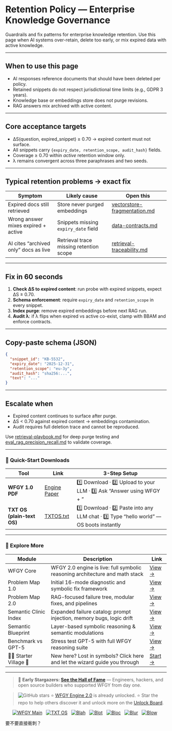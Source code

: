 # Retention Policy — Enterprise Knowledge Governance

Guardrails and fix patterns for enterprise knowledge retention. Use this page when AI systems over-retain, delete too early, or mix expired data with active knowledge.

---

## When to use this page
- AI responses reference documents that should have been deleted per policy.  
- Retained snippets do not respect jurisdictional time limits (e.g., GDPR 3 years).  
- Knowledge base or embeddings store does not purge revisions.  
- RAG answers mix archived with active content.  

---

## Core acceptance targets
- ΔS(question, expired_snippet) ≥ 0.70 → expired content must not surface.  
- All snippets carry `{expiry_date, retention_scope, audit_hash}` fields.  
- Coverage ≥ 0.70 within *active* retention window only.  
- λ remains convergent across three paraphrases and two seeds.  

---

## Typical retention problems → exact fix

| Symptom | Likely cause | Open this |
|---------|--------------|-----------|
| Expired docs still retrieved | Store never purged embeddings | [vectorstore-fragmentation.md](https://github.com/onestardao/WFGY/blob/main/ProblemMap/vectorstore-fragmentation.md) |
| Wrong answer mixes expired + active | Snippets missing `expiry_date` field | [data-contracts.md](https://github.com/onestardao/WFGY/blob/main/ProblemMap/data-contracts.md) |
| AI cites “archived only” docs as live | Retrieval trace missing retention scope | [retrieval-traceability.md](https://github.com/onestardao/WFGY/blob/main/ProblemMap/retrieval-traceability.md) |

---

## Fix in 60 seconds
1. **Check ΔS to expired content**: run probe with expired snippets, expect ΔS ≥ 0.70.  
2. **Schema enforcement**: require `expiry_date` and `retention_scope` in every snippet.  
3. **Index purge**: remove expired embeddings before next RAG run.  
4. **Audit λ**: if λ flips when expired vs active co-exist, clamp with BBAM and enforce contracts.  

---

## Copy-paste schema (JSON)

```json
{
  "snippet_id": "KB-5532",
  "expiry_date": "2025-12-31",
  "retention_scope": "eu-3y",
  "audit_hash": "sha256:...",
  "text": "..."
}
````

---

## Escalate when

* Expired content continues to surface after purge.
* ΔS < 0.70 against expired content → embeddings contamination.
* Audit requires full deletion trace and cannot be reproduced.

Use [retrieval-playbook.md](https://github.com/onestardao/WFGY/blob/main/ProblemMap/retrieval-playbook.md) for deep purge testing and [eval\_rag\_precision\_recall.md](https://github.com/onestardao/WFGY/blob/main/ProblemMap/eval/eval_rag_precision_recall.md) to validate coverage.

---

### 🔗 Quick-Start Downloads

| Tool                       | Link                                                                                                                                       | 3-Step Setup                                                                             |
| -------------------------- | ------------------------------------------------------------------------------------------------------------------------------------------ | ---------------------------------------------------------------------------------------- |
| **WFGY 1.0 PDF**           | [Engine Paper](https://github.com/onestardao/WFGY/blob/main/I_am_not_lizardman/WFGY_All_Principles_Return_to_One_v1.0_PSBigBig_Public.pdf) | 1️⃣ Download · 2️⃣ Upload to your LLM · 3️⃣ Ask “Answer using WFGY + <your question>”    |
| **TXT OS (plain-text OS)** | [TXTOS.txt](https://github.com/onestardao/WFGY/blob/main/OS/TXTOS.txt)                                                                     | 1️⃣ Download · 2️⃣ Paste into any LLM chat · 3️⃣ Type “hello world” — OS boots instantly |

---

### 🧭 Explore More

| Module                   | Description                                                                  | Link                                                                                               |
| ------------------------ | ---------------------------------------------------------------------------- | -------------------------------------------------------------------------------------------------- |
| WFGY Core                | WFGY 2.0 engine is live: full symbolic reasoning architecture and math stack | [View →](https://github.com/onestardao/WFGY/tree/main/core/README.md)                              |
| Problem Map 1.0          | Initial 16-mode diagnostic and symbolic fix framework                        | [View →](https://github.com/onestardao/WFGY/tree/main/ProblemMap/README.md)                        |
| Problem Map 2.0          | RAG-focused failure tree, modular fixes, and pipelines                       | [View →](https://github.com/onestardao/WFGY/blob/main/ProblemMap/rag-architecture-and-recovery.md) |
| Semantic Clinic Index    | Expanded failure catalog: prompt injection, memory bugs, logic drift         | [View →](https://github.com/onestardao/WFGY/blob/main/ProblemMap/SemanticClinicIndex.md)           |
| Semantic Blueprint       | Layer-based symbolic reasoning & semantic modulations                        | [View →](https://github.com/onestardao/WFGY/tree/main/SemanticBlueprint/README.md)                 |
| Benchmark vs GPT-5       | Stress test GPT-5 with full WFGY reasoning suite                             | [View →](https://github.com/onestardao/WFGY/tree/main/benchmarks/benchmark-vs-gpt5/README.md)      |
| 🧙‍♂️ Starter Village 🏡 | New here? Lost in symbols? Click here and let the wizard guide you through   | [Start →](https://github.com/onestardao/WFGY/blob/main/StarterVillage/README.md)                   |

---

> 👑 **Early Stargazers: [See the Hall of Fame](https://github.com/onestardao/WFGY/tree/main/stargazers)** —
> Engineers, hackers, and open source builders who supported WFGY from day one.

> <img src="https://img.shields.io/github/stars/onestardao/WFGY?style=social" alt="GitHub stars"> ⭐ [WFGY Engine 2.0](https://github.com/onestardao/WFGY/blob/main/core/README.md) is already unlocked. ⭐ Star the repo to help others discover it and unlock more on the [Unlock Board](https://github.com/onestardao/WFGY/blob/main/STAR_UNLOCKS.md).

<div align="center">

[![WFGY Main](https://img.shields.io/badge/WFGY-Main-red?style=flat-square)](https://github.com/onestardao/WFGY)
 
[![TXT OS](https://img.shields.io/badge/TXT%20OS-Reasoning%20OS-orange?style=flat-square)](https://github.com/onestardao/WFGY/tree/main/OS)
 
[![Blah](https://img.shields.io/badge/Blah-Semantic%20Embed-yellow?style=flat-square)](https://github.com/onestardao/WFGY/tree/main/OS/BlahBlahBlah)
 
[![Blot](https://img.shields.io/badge/Blot-Persona%20Core-green?style=flat-square)](https://github.com/onestardao/WFGY/tree/main/OS/BlotBlotBlot)
 
[![Bloc](https://img.shields.io/badge/Bloc-Reasoning%20Compiler-blue?style=flat-square)](https://github.com/onestardao/WFGY/tree/main/OS/BlocBlocBloc)
 
[![Blur](https://img.shields.io/badge/Blur-Text2Image%20Engine-navy?style=flat-square)](https://github.com/onestardao/WFGY/tree/main/OS/BlurBlurBlur)
 
[![Blow](https://img.shields.io/badge/Blow-Game%20Logic-purple?style=flat-square)](https://github.com/onestardao/WFGY/tree/main/OS/BlowBlowBlow)
 

</div>

要不要直接衝刺？
